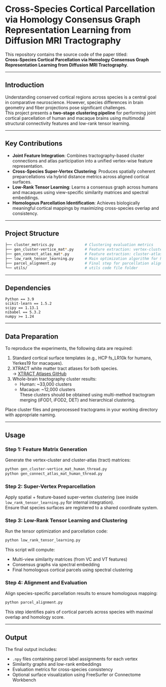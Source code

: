 # Cross-Species Cortical Parcellation via Homology Consensus Graph Representation Learning from Diffusion MRI Tractography

This repository contains the source code of the paper titled:  
**Cross-Species Cortical Parcellation via Homology Consensus Graph Representation Learning from Diffusion MRI Tractography**.

---

## Introduction

Understanding conserved cortical regions across species is a central goal in comparative neuroscience. However, species differences in brain geometry and fiber projections pose significant challenges.  
This project presents a **two-stage clustering pipeline** for performing joint cortical parcellation of human and macaque brains using multimodal structural connectivity features and low-rank tensor learning.

---

## Key Contributions

- **Joint Feature Integration**: Combines tractography-based cluster connections and atlas participation into a unified vertex-wise feature representation.
- **Cross-Species Super-Vertex Clustering**: Produces spatially coherent preparcellations via hybrid distance metrics across aligned cortical surfaces.
- **Low-Rank Tensor Learning**: Learns a consensus graph across humans and macaques using view-specific similarity matrices and spectral embeddings.
- **Homologous Parcellation Identification**: Achieves biologically meaningful cortical mappings by maximizing cross-species overlap and consistency.

---

## Project Structure

```bash
├── cluster_metrics.py              # Clustering evaluation metrics
├── gen_cluster-vertice_mat*.py     # Feature extraction: vertex-cluster matrix
├── gen_connect_atlas_mat*.py       # Feature extraction: cluster-atlas (XTRACT) matrix
├── low_rank_tensor_learning.py     # Main optimization algorithm for homologous parcel discovery
├── parcel_alignment.py             # Final step for parcellation alignment across species
└── utils/                          # utils code file folder
```

---

## Dependencies

```
Python == 3.9
scikit-learn == 1.5.2
scipy == 1.13.1
nibabel == 5.3.2
numpy >= 1.24
```

---

## Data Preparation

To reproduce the experiments, the following data are required:

1. Standard cortical surface templates (e.g., HCP fs_LR10k for humans, Yerkes19 for macaques).
2. XTRACT white matter tract atlases for both species.  
   → [XTRACT Atlases GitHub](https://github.com/SPMIC-UoN/XTRACT_atlases)
3. Whole-brain tractography cluster results:
   - Human: ~33,000 clusters
   - Macaque: ~12,000 clusters  
   These clusters should be obtained using multi-method tractogram merging (iFOD1, iFOD2, DET) and hierarchical clustering.

Place cluster files and preprocessed tractograms in your working directory with appropriate naming.

---

## Usage

### Step 1: Feature Matrix Generation

Generate the vertex-cluster and cluster-atlas (tract) matrices:

```bash
python gen_cluster-vertice_mat_human_thread.py
python gen_connect_atlas_mat_human_thread.py
```

### Step 2: Super-Vertex Preparcellation

Apply spatial + feature-based super-vertex clustering (see inside `low_rank_tensor_learning.py` for internal integration).  
Ensure that species surfaces are registered to a shared coordinate system.

### Step 3: Low-Rank Tensor Learning and Clustering

Run the tensor optimization and parcellation code:

```bash
python low_rank_tensor_learning.py
```

This script will compute:
- Multi-view similarity matrices (from VC and VT features)
- Consensus graphs via spectral embedding
- Final homologous cortical parcels using spectral clustering

### Step 4: Alignment and Evaluation

Align species-specific parcellation results to ensure homologous mapping:

```bash
python parcel_alignment.py
```

This step identifies pairs of cortical parcels across species with maximal overlap and homology score.

---

## Output

The final output includes:
- `.npy` files containing parcel label assignments for each vertex
- Similarity graphs and low-rank embeddings
- Evaluation metrics for cross-species consistency
- Optional surface visualization using FreeSurfer or Connectome Workbench


